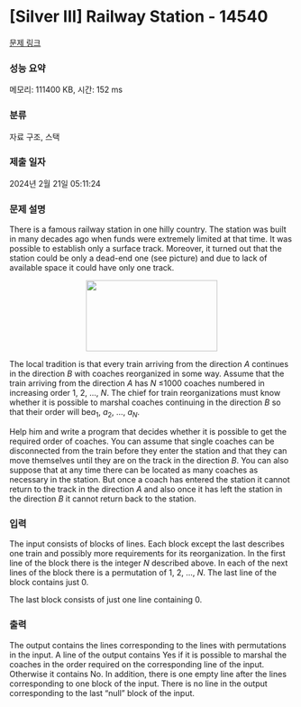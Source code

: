 # [Silver III] Railway Station - 14540 

[문제 링크](https://www.acmicpc.net/problem/14540) 

### 성능 요약

메모리: 111400 KB, 시간: 152 ms

### 분류

자료 구조, 스택

### 제출 일자

2024년 2월 21일 05:11:24

### 문제 설명

<p>There is a famous railway station in one hilly country. The station was built in many decades ago when funds were extremely limited at that time. It was possible to establish only a surface track. Moreover, it turned out that the station could be only a dead-end one (see picture) and due to lack of available space it could have only one track.</p>

<p style="text-align: center;"><img alt="" src="https://onlinejudgeimages.s3-ap-northeast-1.amazonaws.com/problem/14540/1.png" style="height:126px; width:233px"></p>

<p>The local tradition is that every train arriving from the direction <em>A</em> continues in the direction <em>B</em> with coaches reorganized in some way. Assume that the train arriving from the direction <em>A</em> has <em>N</em> ≤1000 coaches numbered in increasing order 1, 2, ..., <em>N</em>. The chief for train reorganizations must know whether it is possible to marshal coaches continuing in the direction <em>B</em> so that their order will be<em>a</em><sub>1</sub>, <em>a</em><sub>2</sub>, …, <em>a<sub>N</sub></em>.</p>

<p> Help him and write a program that decides whether it is possible to get the required order of coaches. You can assume that single coaches can be disconnected from the train before they enter the station and that they can move themselves until they are on the track in the direction <em>B</em>. You can also suppose that at any time there can be located as many coaches as necessary in the station. But once a coach has entered the station it cannot return to the track in the direction <em>A</em> and also once it has left the station in the direction <em>B</em> it cannot return back to the station.</p>

### 입력 

 <p>The input consists of blocks of lines. Each block except the last describes one train and possibly more requirements for its reorganization. In the first line of the block there is the integer <em>N</em> described above. In each of the next lines of the block there is a permutation of 1, 2, ..., <em>N</em>. The last line of the block contains just 0.</p>

<p>The last block consists of just one line containing 0.</p>

### 출력 

 <p>The output contains the lines corresponding to the lines with permutations in the input. A line of the output contains Yes if it is possible to marshal the coaches in the order required on the corresponding line of the input. Otherwise it contains No. In addition, there is one empty line after the lines corresponding to one block of the input. There is no line in the output corresponding to the last “null” block of the input.</p>

